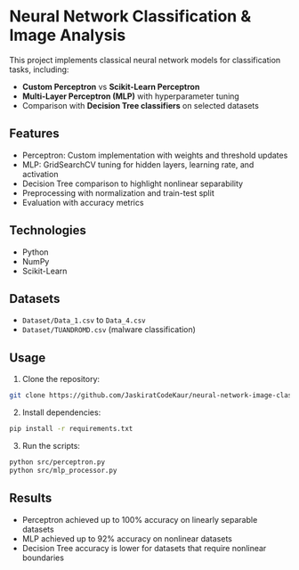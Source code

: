 # Neural Network Classification & Image Analysis

This project implements classical neural network models for classification tasks, including:
- **Custom Perceptron** vs **Scikit-Learn Perceptron**
- **Multi-Layer Perceptron (MLP)** with hyperparameter tuning
- Comparison with **Decision Tree classifiers** on selected datasets

## Features
- Perceptron: Custom implementation with weights and threshold updates
- MLP: GridSearchCV tuning for hidden layers, learning rate, and activation
- Decision Tree comparison to highlight nonlinear separability
- Preprocessing with normalization and train-test split
- Evaluation with accuracy metrics

## Technologies
- Python
- NumPy
- Scikit-Learn

## Datasets
- `Dataset/Data_1.csv` to `Data_4.csv`
- `Dataset/TUANDROMD.csv` (malware classification)

## Usage
1. Clone the repository:
```bash
git clone https://github.com/JaskiratCodeKaur/neural-network-image-classification.git
```
2. Install dependencies:
```bash
pip install -r requirements.txt
```
3. Run the scripts:
```bash
python src/perceptron.py
python src/mlp_processor.py
```
## Results
- Perceptron achieved up to 100% accuracy on linearly separable datasets
- MLP achieved up to 92% accuracy on nonlinear datasets
- Decision Tree accuracy is lower for datasets that require nonlinear boundaries